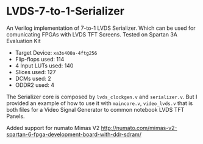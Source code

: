 LVDS-7-to-1-Serializer
======================

An Verilog implementation of 7-to-1 LVDS Serializer. Which can be used for comunicating FPGAs with LVDS TFT Screens.
Tested on Spartan 3A Evaluation Kit

*   Target Device: `xa3s400a-4ftg256`
*   Flip-flops used: 114
*   4 Input LUTs used: 140
*   Slices used: 127
*   DCMs used: 2
*   ODDR2 used: 4

The Serializer core is composed by `lvds_clockgen.v` and `serializer.v`. But I provided an example of how to use it with `maincore.v`, `video_lvds.v` that is both files for a Video Signal Generator to common notebook LVDS TFT Panels.

Added support for numato Mimas V2
http://numato.com/mimas-v2-spartan-6-fpga-development-board-with-ddr-sdram/

